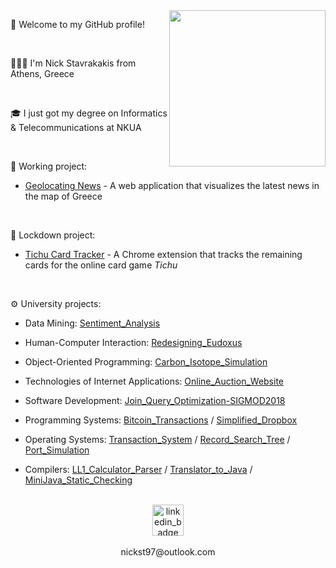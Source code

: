 <img src="https://i.imgur.com/D9ZTy04.gif" align="right" height="250">

🎉 Welcome to my GitHub profile!

<br/>

👨🏻‍💻 I'm Nick Stavrakakis from Athens, Greece

<br/>

🎓 I just got my degree on Informatics & Telecommunications at NKUA

<br/>

🚀 Working project:

- [Geolocating News](https://geolocating.news/) - A web application that visualizes the latest news in the map of Greece

<br/>
 
🏡 Lockdown project:

- [Tichu Card Tracker](https://github.com/nickst97/Tichu_Card_Tracker) - A Chrome extension that tracks the remaining cards for the online card game *Tichu*

<br/>

⚙️ University projects:

* Data Mining: [Sentiment_Analysis](https://github.com/nickst97/Sentiment_Analysis)

* Human-Computer Interaction: [Redesigning_Eudoxus](https://github.com/nickst97/Redesigning_Eudoxus)
* Object-Oriented Programming: [Carbon_Isotope_Simulation](https://github.com/nickst97/Carbon_Isotope_Simulation)
* Technologies of Internet Applications: [Online_Auction_Website](https://github.com/nickst97/Online_Auction_Website)
* Software Development: [Join_Query_Optimization-SIGMOD2018](https://github.com/nickst97/Join_Query_Optimization-SIGMOD2018)
* Programming Systems: [Bitcoin_Transactions](https://github.com/nickst97/Bitcoin_Transactions) / [Simplified_Dropbox](https://github.com/nickst97/Simplified_Dropbox)
* Operating Systems: [Transaction_System](https://github.com/nickst97/Transaction_System) / [Record_Search_Tree](https://github.com/nickst97/Record_Search_Tree) / [Port_Simulation](https://github.com/nickst97/Port_Simulation)
* Compilers: [LL1_Calculator_Parser](https://github.com/nickst97/LL1_Calculator_Parser) / [Translator_to_Java](https://github.com/nickst97/Translator_to_Java) / [MiniJava_Static_Checking](https://github.com/nickst97/MiniJava_Static_Checking)

<br/>

<div align="center">
   <a href="https://www.linkedin.com/in/nickst97/" target="_blank">
      <img src="https://actionemployment.net/wp-content/uploads/2017/08/view-my-linkedin-profile.png" alt="linkedin_badge" height="50" />
   </a>
</div>

<br/>

<div align="center">
   nickst97@outlook.com
</div>
